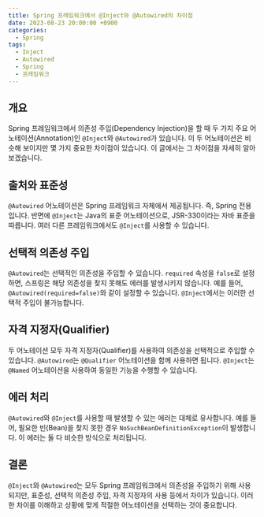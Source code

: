 ```yaml
---
title: Spring 프레임워크에서 @Inject와 @Autowired의 차이점
date: 2023-08-23 20:00:00 +0900
categories:
  - Spring
tags:
  - Inject
  - Autowired
  - Spring
  - 프레임워크
---
```

## 개요

Spring 프레임워크에서 의존성 주입(Dependency Injection)을 할 때 두 가지 주요 어노테이션(Annotation)인 `@Inject`와 `@Autowired`가 있습니다. 이 두 어노테이션은 비슷해 보이지만 몇 가지 중요한 차이점이 있습니다. 이 글에서는 그 차이점을 자세히 알아보겠습니다.

## 출처와 표준성

`@Autowired` 어노테이션은 Spring 프레임워크 자체에서 제공됩니다. 즉, Spring 전용입니다. 반면에 `@Inject`는 Java의 표준 어노테이션으로, JSR-330이라는 자바 표준을 따릅니다. 여러 다른 프레임워크에서도 `@Inject`를 사용할 수 있습니다.

## 선택적 의존성 주입

`@Autowired`는 선택적인 의존성을 주입할 수 있습니다. `required` 속성을 `false`로 설정하면, 스프링은 해당 의존성을 찾지 못해도 에러를 발생시키지 않습니다. 예를 들어, `@Autowired(required=false)`와 같이 설정할 수 있습니다. `@Inject`에서는 이러한 선택적 주입이 불가능합니다.

## 자격 지정자(Qualifier)

두 어노테이션 모두 자격 지정자(Qualifier)를 사용하여 의존성을 선택적으로 주입할 수 있습니다. `@Autowired`는 `@Qualifier` 어노테이션을 함께 사용하면 됩니다. `@Inject`는 `@Named` 어노테이션을 사용하여 동일한 기능을 수행할 수 있습니다.

## 에러 처리

`@Autowired`와 `@Inject`를 사용할 때 발생할 수 있는 에러는 대체로 유사합니다. 예를 들어, 필요한 빈(Bean)을 찾지 못한 경우 `NoSuchBeanDefinitionException`이 발생합니다. 이 에러는 둘 다 비슷한 방식으로 처리됩니다.

## 결론

`@Inject`와 `@Autowired`는 모두 Spring 프레임워크에서 의존성을 주입하기 위해 사용되지만, 표준성, 선택적 의존성 주입, 자격 지정자의 사용 등에서 차이가 있습니다. 이러한 차이를 이해하고 상황에 맞게 적절한 어노테이션을 선택하는 것이 중요합니다.